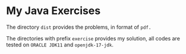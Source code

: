 # My Java Exercises

The directory `dist` provides the problems, in format of `pdf.`

The directories with prefix `exercise` provides my solution, all codes are tested on `ORACLE JDK11` and `openjdk-17-jdk`.
